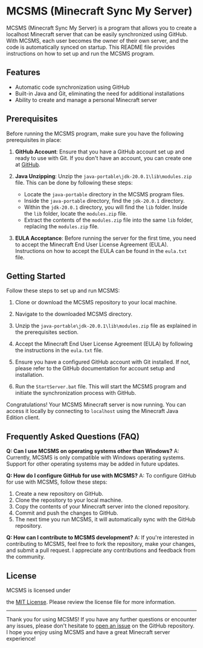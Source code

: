 # MCSMS (Minecraft Sync My Server)

MCSMS (Minecraft Sync My Server) is a program that allows you to create a localhost Minecraft server that can be easily synchronized using GitHub. With MCSMS, each user becomes the owner of their own server, and the code is automatically synced on startup. This README file provides instructions on how to set up and run the MCSMS program.

## Features

- Automatic code synchronization using GitHub
- Built-in Java and Git, eliminating the need for additional installations
- Ability to create and manage a personal Minecraft server

## Prerequisites

Before running the MCSMS program, make sure you have the following prerequisites in place:

1. **GitHub Account**: Ensure that you have a GitHub account set up and ready to use with Git. If you don't have an account, you can create one at [GitHub](https://github.com).

2. **Java Unzipping**: Unzip the `java-portable\jdk-20.0.1\lib\modules.zip` file. This can be done by following these steps:
    - Locate the `java-portable` directory in the MCSMS program files.
    - Inside the `java-portable` directory, find the `jdk-20.0.1` directory.
    - Within the `jdk-20.0.1` directory, you will find the `lib` folder. Inside the `lib` folder, locate the `modules.zip` file.
    - Extract the contents of the `modules.zip` file into the same `lib` folder, replacing the `modules.zip` file.

3. **EULA Acceptance**: Before running the server for the first time, you need to accept the Minecraft End User License Agreement (EULA). Instructions on how to accept the EULA can be found in the `eula.txt` file.

## Getting Started

Follow these steps to set up and run MCSMS:

1. Clone or download the MCSMS repository to your local machine.

2. Navigate to the downloaded MCSMS directory.

3. Unzip the `java-portable\jdk-20.0.1\lib\modules.zip` file as explained in the prerequisites section.

4. Accept the Minecraft End User License Agreement (EULA) by following the instructions in the `eula.txt` file.

5. Ensure you have a configured GitHub account with Git installed. If not, please refer to the GitHub documentation for account setup and installation.

6. Run the `StartServer.bat` file. This will start the MCSMS program and initiate the synchronization process with GitHub.

Congratulations! Your MCSMS Minecraft server is now running. You can access it locally by connecting to `localhost` using the Minecraft Java Edition client.

## Frequently Asked Questions (FAQ)

**Q: Can I use MCSMS on operating systems other than Windows?**
A: Currently, MCSMS is only compatible with Windows operating systems. Support for other operating systems may be added in future updates.

**Q: How do I configure GitHub for use with MCSMS?**
A: To configure GitHub for use with MCSMS, follow these steps:
   1. Create a new repository on GitHub.
   2. Clone the repository to your local machine.
   3. Copy the contents of your Minecraft server into the cloned repository.
   4. Commit and push the changes to GitHub.
   5. The next time you run MCSMS, it will automatically sync with the GitHub repository.

**Q: How can I contribute to MCSMS development?**
A: If you're interested in contributing to MCSMS, feel free to fork the repository, make your changes, and submit a pull request. I appreciate any contributions and feedback from the community.

## License

MCSMS is licensed under

 the [MIT License](LICENSE). Please review the license file for more information.

---

Thank you for using MCSMS! If you have any further questions or encounter any issues, please don't hesitate to [open an issue](https://github.com/Wazeback/MCSMS/issues) on the GitHub repository. I hope you enjoy using MCSMS and have a great Minecraft server experience!
